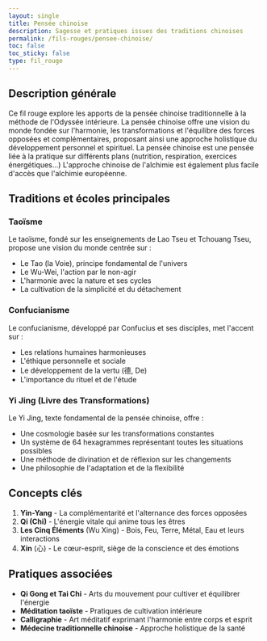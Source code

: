 ```yaml
---
layout: single
title: Pensée chinoise
description: Sagesse et pratiques issues des traditions chinoises
permalink: /fils-rouges/pensee-chinoise/
toc: false
toc_sticky: false
type: fil_rouge
---
```

## Description générale

Ce fil rouge explore les apports de la pensée chinoise traditionnelle à la méthode de l'Odyssée intérieure. La pensée chinoise offre une vision du monde fondée sur l'harmonie, les transformations et l'équilibre des forces opposées et complémentaires, proposant ainsi une approche holistique du développement personnel et spirituel. La pensée chinoise est une pensée liée à la pratique sur différents plans (nutrition, respiration, exercices énergétiques...) L'approche chinoise de l'alchimie est également plus facile d'accès que l'alchimie européenne.  

## Traditions et écoles principales

### Taoïsme

Le taoïsme, fondé sur les enseignements de Lao Tseu et Tchouang Tseu, propose une vision du monde centrée sur :
- Le Tao (la Voie), principe fondamental de l'univers
- Le Wu-Wei, l'action par le non-agir
- L'harmonie avec la nature et ses cycles
- La cultivation de la simplicité et du détachement

### Confucianisme

Le confucianisme, développé par Confucius et ses disciples, met l'accent sur :
- Les relations humaines harmonieuses
- L'éthique personnelle et sociale
- Le développement de la vertu (德, De)
- L'importance du rituel et de l'étude

### Yi Jing (Livre des Transformations)

Le Yi Jing, texte fondamental de la pensée chinoise, offre :
- Une cosmologie basée sur les transformations constantes
- Un système de 64 hexagrammes représentant toutes les situations possibles
- Une méthode de divination et de réflexion sur les changements
- Une philosophie de l'adaptation et de la flexibilité

## Concepts clés

1. **Yin-Yang** - La complémentarité et l'alternance des forces opposées
2. **Qi (Chi)** - L'énergie vitale qui anime tous les êtres
3. **Les Cinq Éléments** (Wu Xing) - Bois, Feu, Terre, Métal, Eau et leurs interactions
4. **Xin** (心) - Le cœur-esprit, siège de la conscience et des émotions

## Pratiques associées

- **Qi Gong et Tai Chi** - Arts du mouvement pour cultiver et équilibrer l'énergie
- **Méditation taoïste** - Pratiques de cultivation intérieure
- **Calligraphie** - Art méditatif exprimant l'harmonie entre corps et esprit
- **Médecine traditionnelle chinoise** - Approche holistique de la santé
